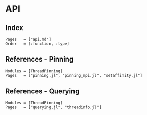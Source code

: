 # API

## Index

```@index
Pages   = ["api.md"]
Order   = [:function, :type]
```

## References - Pinning
```@autodocs
Modules = [ThreadPinning]
Pages   = ["pinning.jl", "pinning_mpi.jl", "setaffinity.jl"]
```

## References - Querying
```@autodocs
Modules = [ThreadPinning]
Pages   = ["querying.jl", "threadinfo.jl"]
```
